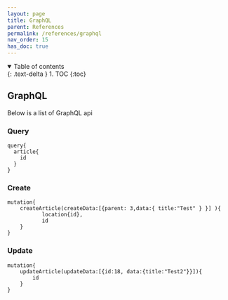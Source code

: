 ```yaml
---
layout: page
title: GraphQL
parent: References
permalink: /references/graphql
nav_order: 15
has_doc: true
---
```


<details open markdown="block">
  <summary>
    Table of contents
  </summary>
  {: .text-delta }
1. TOC
{:toc}
</details>

## GraphQL
Below is a list of GraphQL api

### Query

```
query{
  article{
    id
  }
}
```

### Create
```
mutation{
    createArticle(createData:[{parent: 3,data:{ title:"Test" } }] ){
           location{id},
           id
    }
}
```
### Update
```
mutation{
    updateArticle(updateData:[{id:18, data:{title:"Test2"}}]){
		id
    }
}
```
